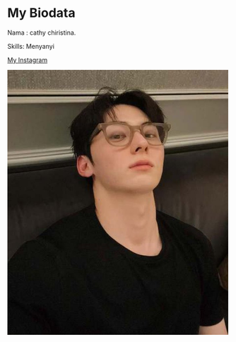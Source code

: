 <!DOCTYPE html>
<html>
<head>

</head>
<body>
<h1>My Biodata</h1>
<p>Nama : cathy chiristina.</p>
<p>Skills: Menyanyi</p>
<p><a href="instagram.com"/cthylvvvv>My Instagram</a></p>
<p><a href="github.com"/tabel riwayat pendidikan.html<My Riwayat Pendidikan</a></p>
<p><img src="g_b_e_begini_deretan_fakta_aktor_tampan_hwang_min_hyun_pemain_drakor_study_group_p_hwang_min_hyun-20250210-002-non_fotografer_kly.jpg" width="500" height="600"</p>
  
</body>
